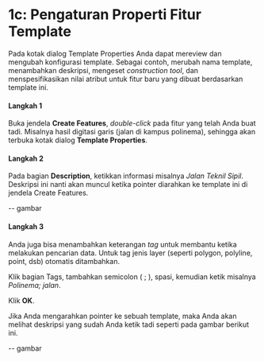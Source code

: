 # 1c: Pengaturan Properti Fitur Template

Pada kotak dialog Template Properties Anda dapat mereview dan mengubah konfigurasi template. Sebagai contoh, merubah nama template, menambahkan deskripsi, mengeset _construction tool_, dan menspesifikasikan nilai atribut untuk fitur baru yang dibuat berdasarkan template ini.

#### Langkah 1

Buka jendela **Create Features**, _double-click_ pada fitur yang telah Anda buat tadi. Misalnya hasil digitasi garis \(jalan di kampus polinema\), sehingga akan terbuka kotak dialog **Template Properties**.

#### Langkah 2

Pada bagian **Description**, ketikkan informasi misalnya _Jalan Teknil Sipil_. Deskripsi ini nanti akan muncul ketika pointer diarahkan ke template ini di jendela Create Features.

-- gambar

#### Langkah 3

Anda juga bisa menambahkan keterangan _tag_ untuk membantu ketika melakukan pencarian data. Untuk tag jenis layer \(seperti polygon, polyline, point, dsb\) otomatis ditambahkan.

Klik bagian Tags, tambahkan semicolon \( ; \), spasi, kemudian ketik misalnya _Polinema; jalan_.

Klik **OK**.

Jika Anda mengarahkan pointer ke sebuah template, maka Anda akan melihat deskripsi yang sudah Anda ketik tadi seperti pada gambar berikut ini.

-- gambar

